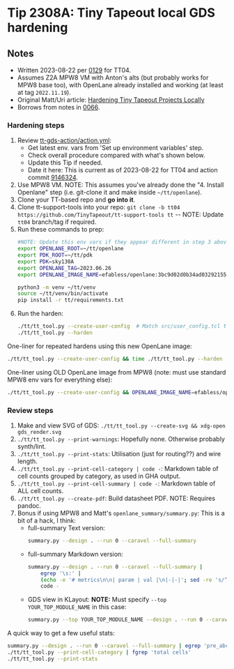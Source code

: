 # Tip 2308A: Tiny Tapeout local GDS hardening

## Notes

*   Written 2023-08-22 per [0129](../0129-2023-08-22.md) for TT04.
*   Assumes Z2A MPW8 VM with Anton's alts (but probably works for MPW8 base too), with OpenLane already installed and working (at least at tag `2022.11.19`).
*   Original Matt/Uri article: [Hardening Tiny Tapeout Projects Locally]
*   Borrows from notes in [0066](../0066-2023-04-26.md).

### Hardening steps

1.  Review [tt-gds-action/action.yml]:
    *   Get latest env. vars from 'Set up environment variables' step.
    *   Check overall procedure compared with what's shown below.
    *   Update this Tip if needed.
    *   Date it here: This is current as of 2023-08-22 for TT04 and action commit [9146324](https://github.com/TinyTapeout/tt-gds-action/commit/91463242e866985367e15d6ebe9358bd484c9667).
2.  Use MPW8 VM. NOTE: This assumes you've already done the "4. Install Openlane" step (i.e. git-clone it and make inside `~/tt/openlane`).
3.  Clone your TT-based repo and **go into it**.
4.  Clone tt-support-tools into your repo: `git clone -b tt04 https://github.com/TinyTapeout/tt-support-tools tt` -- NOTE: Update `tt04` branch/tag if required.
5.  Run these commands to prep:
    ```bash
    #NOTE: Update this env vars if they appear different in step 3 above:
    export OPENLANE_ROOT=~/tt/openlane
    export PDK_ROOT=~/tt/pdk
    export PDK=sky130A
    export OPENLANE_TAG=2023.06.26
    export OPENLANE_IMAGE_NAME=efabless/openlane:3bc9d02d0b34ad032921553e512fbe4bebf1d833

    python3 -m venv ~/tt/venv
    source ~/tt/venv/bin/activate
    pip install -r tt/requirements.txt
    ```
6.  Run the harden:
    ```bash
    ./tt/tt_tool.py --create-user-config  # Match src/user_config.tcl to info.yaml
    ./tt/tt_tool.py --harden
    ```
One-liner for repeated hardens using this new OpenLane image:
```bash
./tt/tt_tool.py --create-user-config && time ./tt/tt_tool.py --harden
```

One-liner using OLD OpenLane image from MPW8 (note: must use standard MPW8 env vars for everything else):
```bash
./tt/tt_tool.py --create-user-config && OPENLANE_IMAGE_NAME=efabless/openlane:cb59d1f84deb5cedbb5b0a3e3f3b4129a967c988-amd64 time ./tt/tt_tool.py --harden
```


### Review steps

1.  Make and view SVG of GDS: `./tt/tt_tool.py --create-svg && xdg-open gds_render.svg`
2.  `./tt/tt_tool.py --print-warnings`: Hopefully none. Otherwise probably synth/lint.
3.  `./tt/tt_tool.py --print-stats`: Utilisation (just for routing??) and wire length.
4.  `./tt/tt_tool.py --print-cell-category | code -`: Markdown table of cell counts grouped by category, as used in GHA output.
5.  `./tt/tt_tool.py --print-cell-summary | code -`: Markdown table of ALL cell counts.
6.  `./tt/tt_tool.py --create-pdf`: Build datasheet PDF. NOTE: Requires pandoc.
7.  Bonus if using MPW8 and Matt's `openlane_summary/summary.py`: This is a bit of a hack, I think:
    *   full-summary Text version:
        ```bash
        summary.py --design . --run 0 --caravel --full-summary
        ```
    *   full-summary Markdown version:
        ```bash
        summary.py --design . --run 0 --caravel --full-summary |
            egrep '\s:' |
            (echo -e '# metrics\n\n| param | val |\n|-|-|'; sed -re 's/^|:|$/|/g'; echo) |
            code -
        ```
    *   GDS view in KLayout: **NOTE:** Must specify `--top YOUR_TOP_MODULE_NAME` in this case:
        ```bash
        summary.py --top YOUR_TOP_MODULE_NAME --design . --run 0 --caravel --gds
        ```

A quick way to get a few useful stats:
```bash
summary.py --design . --run 0 --caravel --full-summary | egrep 'pre_abc|clock_freq|TotalCells'
./tt/tt_tool.py --print-cell-category | fgrep 'total cells'
./tt/tt_tool.py --print-stats
```



[Hardening Tiny Tapeout Projects Locally]: https://docs.google.com/document/d/1aUUZ1jthRpg4QURIIyzlOaPWlmQzr-jBn3wZipVUPt4/edit#heading=h.wwc5ldl01nl5
[tt-gds-action/action.yml]: https://github.com/TinyTapeout/tt-gds-action/blob/main/action.yml

